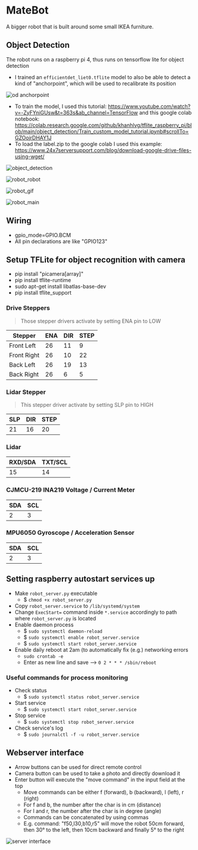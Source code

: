 # MateBot
A bigger robot that is built around some small IKEA furniture.

## Object Detection

The robot runs on a raspberry pi 4, thus runs on tensorflow lite for object detection

- I trained an `efficientdet_liet0.tflite` model to also be able to detect a kind of "anchorpoint", which will be used to recalibrate its position

![od anchorpoint](docs/imgs/anchorpoint_od.png)

- To train the model, I used this tutorial: https://www.youtube.com/watch?v=-ZyFYniGUsw&t=363s&ab_channel=TensorFlow and this google colab notebook: https://colab.research.google.com/github/khanhlvg/tflite_raspberry_pi/blob/main/object_detection/Train_custom_model_tutorial.ipynb#scrollTo=GZOojrDHAY1J
- To load the label.zip to the google colab I used this example: https://www.24x7serversupport.com/blog/download-google-drive-files-using-wget/

![object_detection](docs/imgs/object_detection.png)

![robot_robot](docs/imgs/robot.jpeg)

![robot_gif](docs/imgs/robot_gif.gif)

![robot_main](docs/imgs/robot_main.jpeg)

## Wiring

- gpio_mode=GPIO.BCM
- All pin declarations are like "GPIO123"

## Setup TFLite for object recognition with camera

- pip install "picamera[array]"
- pip install tflite-runtime
- sudo apt-get install libatlas-base-dev
- pip install tflite_support

### Drive Steppers

> Those stepper drivers activate by setting ENA pin to LOW

| Stepper |ENA | DIR | STEP |
|-|-|-|-|
| Front Left | 26 | 11 | 9 |
| Front Right | 26 | 10 | 22 |
| Back Left | 26 | 19 | 13 |
| Back Right | 26 | 6 | 5 |

### Lidar Stepper

> This stepper driver activate by setting SLP pin to HIGH

| SLP | DIR | STEP |
|-|-|-|
| 21 | 16 | 20 |

### Lidar

| RXD/SDA | TXT/SCL |
|-|-|
| 15 | 14 |

### CJMCU-219 INA219 Voltage / Current Meter

| SDA | SCL |
|-|-|
| 2 | 3 | 

### MPU6050 Gyroscope / Acceleration Sensor

| SDA | SCL |
|-|-|
| 2 | 3 | 

## Setting raspberry autostart services up

* Make `robot_server.py` executable
    * $ `chmod +x robot_server.py`
* Copy `robot_server.service` to `/lib/systemd/system`
* Change `ExecStart=` command inside `*.service` accordingly to path where `robot_server.py` is located
* Enable daemon process
    * $ `sudo systemctl daemon-reload`
    * $ `sudo systemctl enable robot_server.service`
    * $ `sudo systemctl start robot_server.service`
* Enable daily reboot at 2am (to automatically fix (e.g.) networking errors
  * `sudo crontab -e`
  * Enter as new line and save --> `0 2 * * * /sbin/reboot`

### Useful commands for process monitoring

* Check status
    * $ `sudo systemctl status robot_server.service`
* Start service
    * $ `sudo systemctl start robot_server.service`
* Stop service
    * $ `sudo systemctl stop robot_server.service`
* Check service's log
    * $ `sudo journalctl -f -u robot_server.service`

## Webserver interface

- Arrow buttons can be used for direct remote control
- Camera button can be used to take a photo and directly download it
- Enter button will execute the "move command" in the input field at the top
     - Move commands can be either f (forward), b (backward), l (left), r (right)
     - For f and b, the number after the char is in cm (distance)
     - For l and r, the number after the char is in degree (angle)
     - Commands can be concatenated by using commas
     - E.g. command: "f50,l30,b10,r5" will move the robot 50cm forward, then 30° to the left,
     then 10cm backward and finally 5° to the right 

![server interface](docs/imgs/server_interface.png)